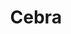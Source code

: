 ---
title: "Cebra"
url: /ciudad-autonoma-de-buenos-aires/cebra-avenida-cabildo-2/
shop: juguetes
---